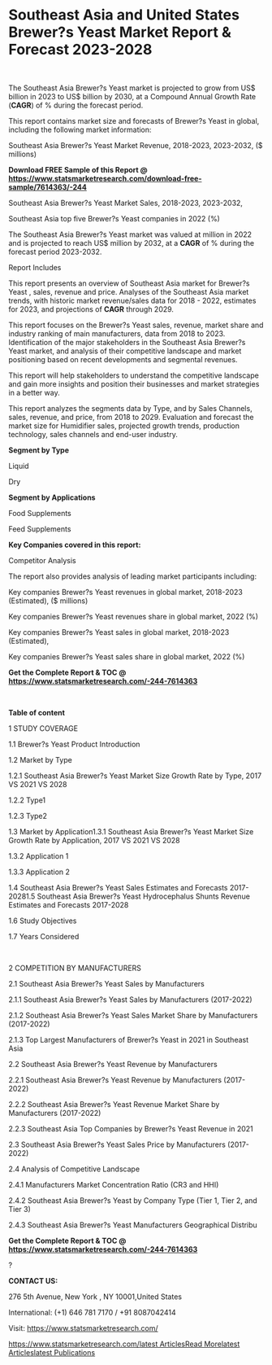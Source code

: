 <h1>Southeast Asia and United States Brewer?s Yeast Market Report & Forecast 2023-2028</h1><br/><p>The Southeast Asia Brewer?s Yeast market is projected to grow from US$ billion in 2023 to US$ billion by 2030, at a Compound Annual Growth Rate (<strong>CAGR</strong>) of % during the forecast period.</p>
 
 
 
 <p>This report contains market size and forecasts of Brewer?s Yeast in global, including the following market information:</p>
 
 
 
 <p>Southeast Asia Brewer?s Yeast Market Revenue, 2018-2023, 2023-2032, ($ millions)</p>
 
 
 
 <p><strong>Download FREE Sample of this Report @ <a href="https://www.statsmarketresearch.com/download-free-sample/7614363/-244">https://www.statsmarketresearch.com/download-free-sample/7614363/-244</a></strong></p>
 
 
 
 <p>Southeast Asia Brewer?s Yeast Market Sales, 2018-2023, 2023-2032,</p>
 
 
 
 <p>Southeast Asia top five Brewer?s Yeast companies in 2022 (%)</p>
 
 
 
 <p>The Southeast Asia Brewer?s Yeast market was valued at million in 2022 and is projected to reach US$ million by 2032, at a <strong>CAGR</strong> of % during the forecast period 2023-2032.</p>
 
 
 
 <p>Report Includes</p>
 
 
 
 <p>This report presents an overview of Southeast Asia market for Brewer?s Yeast , sales, revenue and price. Analyses of the Southeast Asia market trends, with historic market revenue/sales data for 2018 - 2022, estimates for 2023, and projections of <strong>CAGR</strong> through 2029.</p>
 
 
 
 <p>This report focuses on the Brewer?s Yeast sales, revenue, market share and industry ranking of main manufacturers, data from 2018 to 2023. Identification of the major stakeholders in the Southeast Asia Brewer?s Yeast market, and analysis of their competitive landscape and market positioning based on recent developments and segmental revenues.</p>
 
 
 
 <p>This report will help stakeholders to understand the competitive landscape and gain more insights and position their businesses and market strategies in a better way.</p>
 
 
 
 <p>This report analyzes the segments data by Type, and by Sales Channels, sales, revenue, and price, from 2018 to 2029. Evaluation and forecast the market size for Humidifier sales, projected growth trends, production technology, sales channels and end-user industry.</p>
 
 
 
 <p><strong>Segment by Type</strong></p>
 
 
 
 <p>Liquid</p>
 
 
 
 <p>Dry</p>
 
 
 
 <p><strong>Segment <strong><strong>by Applications</strong></strong></strong></p>
 
 
 
 <p>Food Supplements</p>
 
 
 
 <p>Feed Supplements</p>
 
 
 
 <p><strong>Key Companies covered in this report:</strong></p>
 
 
 
 <p>Competitor Analysis</p>
 
 
 
 <p>The report also provides analysis of leading market participants including:</p>
 
 
 
 <p>Key companies Brewer?s Yeast revenues in global market, 2018-2023 (Estimated), ($ millions)</p>
 
 
 
 <p>Key companies Brewer?s Yeast revenues share in global market, 2022 (%)</p>
 
 
 
 <p>Key companies Brewer?s Yeast sales in global market, 2018-2023 (Estimated),</p>
 
 
 
 <p>Key companies Brewer?s Yeast sales share in global market, 2022 (%)</p>
 
 
 
 <div><b>Get the Complete Report & TOC @ <a href="https://www.statsmarketresearch.com/-244-7614363">https://www.statsmarketresearch.com/-244-7614363</a></b></div>
 
 
 
 <p><br />
 
 <b>Table of content</b></p>
 
 
 
 <p>1 STUDY COVERAGE<br />
 
 1.1 Brewer?s Yeast Product Introduction<br />
 
 1.2 Market by Type<br />
 
 1.2.1 Southeast Asia Brewer?s Yeast Market Size Growth Rate by Type, 2017 VS 2021 VS 2028<br />
 
 1.2.2 Type1<br />
 
 1.2.3 Type2<br />
 
 1.3 Market by Application1.3.1 Southeast Asia Brewer?s Yeast Market Size Growth Rate by Application, 2017 VS 2021 VS 2028<br />
 
 1.3.2 Application 1<br />
 
 1.3.3 Application 2<br />
 
 1.4 Southeast Asia Brewer?s Yeast Sales Estimates and Forecasts 2017-20281.5 Southeast Asia Brewer?s Yeast Hydrocephalus Shunts Revenue Estimates and Forecasts 2017-2028<br />
 
 1.6 Study Objectives<br />
 
 1.7 Years Considered<br />
 
 <br />
 
 2 COMPETITION BY MANUFACTURERS<br />
 
 2.1 Southeast Asia Brewer?s Yeast Sales by Manufacturers<br />
 
 2.1.1 Southeast Asia Brewer?s Yeast Sales by Manufacturers (2017-2022)<br />
 
 2.1.2 Southeast Asia Brewer?s Yeast Sales Market Share by Manufacturers (2017-2022)<br />
 
 2.1.3 Top Largest Manufacturers of Brewer?s Yeast in 2021 in Southeast Asia<br />
 
 2.2 Southeast Asia Brewer?s Yeast Revenue by Manufacturers<br />
 
 2.2.1 Southeast Asia Brewer?s Yeast Revenue by Manufacturers (2017-2022)<br />
 
 2.2.2 Southeast Asia Brewer?s Yeast Revenue Market Share by Manufacturers (2017-2022)<br />
 
 2.2.3 Southeast Asia Top Companies by Brewer?s Yeast Revenue in 2021<br />
 
 2.3 Southeast Asia Brewer?s Yeast Sales Price by Manufacturers (2017-2022)<br />
 
 2.4 Analysis of Competitive Landscape<br />
 
 2.4.1 Manufacturers Market Concentration Ratio (CR3 and HHI)<br />
 
 2.4.2 Southeast Asia Brewer?s Yeast by Company Type (Tier 1, Tier 2, and Tier 3)<br />
 
 2.4.3 Southeast Asia Brewer?s Yeast Manufacturers Geographical Distribu</p>
 
 
 
 <div><b>Get the Complete Report & TOC @ <a href="https://www.statsmarketresearch.com/-244-7614363">https://www.statsmarketresearch.com/-244-7614363</a></b></div>
 
 
 
 <p>? </p>
 
 
 
 <p><b>CONTACT US:</b><br />
 
 276 5th Avenue, New York , NY 10001,United States<br />
 
 International: (+1) 646 781 7170 / +91 8087042414<br />
 
 Visit: <a href="https://www.statsmarketresearch.com/">https://www.statsmarketresearch.com/</a><br />
 
 <a href="https://gyeongbokgung.com">https://www.statsmarketresearch.com/</a><a href="https://hallyeomaritime.com">latest Articles</a><a href="https://jingwansa.com">Read More</a><a href="https://nguoiviet.jp/">latest Articles</a><a href="https://www.intelmarketresearch.com/">latest Publications</a></p>